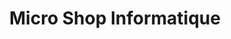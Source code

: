---
title: "Micro Shop Informatique"
url: /roquefort-les-pins/micro-shop-informatique/
shop: ordinateur
---